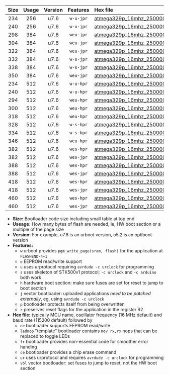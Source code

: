 |Size|Usage|Version|Features|Hex file|
|:-:|:-:|:-:|:-:|:--|
|234|256|u7.6|`w-u-jpr`|[atmega329p_16mhz_250000bps_ur_vbl.hex](https://raw.githubusercontent.com/stefanrueger/urboot/main//atmega329p_16mhz_250000bps_ur_vbl.hex)|
|240|256|u7.6|`w-u-jpr`|[atmega329p_16mhz_250000bps_lednop_ur_vbl.hex](https://raw.githubusercontent.com/stefanrueger/urboot/main//atmega329p_16mhz_250000bps_lednop_ur_vbl.hex)|
|298|384|u7.6|`weu-jpr`|[atmega329p_16mhz_250000bps_ee_ur_vbl.hex](https://raw.githubusercontent.com/stefanrueger/urboot/main//atmega329p_16mhz_250000bps_ee_ur_vbl.hex)|
|304|384|u7.6|`weu-jpr`|[atmega329p_16mhz_250000bps_ee_lednop_ur_vbl.hex](https://raw.githubusercontent.com/stefanrueger/urboot/main//atmega329p_16mhz_250000bps_ee_lednop_ur_vbl.hex)|
|322|384|u7.6|`weu-jpr`|[atmega329p_16mhz_250000bps_ee_lednop_fr_ur_vbl.hex](https://raw.githubusercontent.com/stefanrueger/urboot/main//atmega329p_16mhz_250000bps_ee_lednop_fr_ur_vbl.hex)|
|332|384|u7.6|`w-s-jpr`|[atmega329p_16mhz_250000bps_vbl.hex](https://raw.githubusercontent.com/stefanrueger/urboot/main//atmega329p_16mhz_250000bps_vbl.hex)|
|338|384|u7.6|`w-s-jpr`|[atmega329p_16mhz_250000bps_lednop_vbl.hex](https://raw.githubusercontent.com/stefanrueger/urboot/main//atmega329p_16mhz_250000bps_lednop_vbl.hex)|
|350|384|u7.6|`weu-jpr`|[atmega329p_16mhz_250000bps_ee_lednop_fr_ce_ur_vbl.hex](https://raw.githubusercontent.com/stefanrueger/urboot/main//atmega329p_16mhz_250000bps_ee_lednop_fr_ce_ur_vbl.hex)|
|234|512|u7.6|`w-u-hpr`|[atmega329p_16mhz_250000bps_ur.hex](https://raw.githubusercontent.com/stefanrueger/urboot/main//atmega329p_16mhz_250000bps_ur.hex)|
|240|512|u7.6|`w-u-hpr`|[atmega329p_16mhz_250000bps_lednop_ur.hex](https://raw.githubusercontent.com/stefanrueger/urboot/main//atmega329p_16mhz_250000bps_lednop_ur.hex)|
|294|512|u7.6|`weu-hpr`|[atmega329p_16mhz_250000bps_ee_ur.hex](https://raw.githubusercontent.com/stefanrueger/urboot/main//atmega329p_16mhz_250000bps_ee_ur.hex)|
|300|512|u7.6|`weu-hpr`|[atmega329p_16mhz_250000bps_ee_lednop_ur.hex](https://raw.githubusercontent.com/stefanrueger/urboot/main//atmega329p_16mhz_250000bps_ee_lednop_ur.hex)|
|318|512|u7.6|`weu-hpr`|[atmega329p_16mhz_250000bps_ee_lednop_fr_ur.hex](https://raw.githubusercontent.com/stefanrueger/urboot/main//atmega329p_16mhz_250000bps_ee_lednop_fr_ur.hex)|
|328|512|u7.6|`w-s-hpr`|[atmega329p_16mhz_250000bps.hex](https://raw.githubusercontent.com/stefanrueger/urboot/main//atmega329p_16mhz_250000bps.hex)|
|334|512|u7.6|`w-s-hpr`|[atmega329p_16mhz_250000bps_lednop.hex](https://raw.githubusercontent.com/stefanrueger/urboot/main//atmega329p_16mhz_250000bps_lednop.hex)|
|346|512|u7.6|`weu-hpr`|[atmega329p_16mhz_250000bps_ee_lednop_fr_ce_ur.hex](https://raw.githubusercontent.com/stefanrueger/urboot/main//atmega329p_16mhz_250000bps_ee_lednop_fr_ce_ur.hex)|
|382|512|u7.6|`wes-hpr`|[atmega329p_16mhz_250000bps_ee.hex](https://raw.githubusercontent.com/stefanrueger/urboot/main//atmega329p_16mhz_250000bps_ee.hex)|
|382|512|u7.6|`wes-jpr`|[atmega329p_16mhz_250000bps_ee_vbl.hex](https://raw.githubusercontent.com/stefanrueger/urboot/main//atmega329p_16mhz_250000bps_ee_vbl.hex)|
|388|512|u7.6|`wes-hpr`|[atmega329p_16mhz_250000bps_ee_lednop.hex](https://raw.githubusercontent.com/stefanrueger/urboot/main//atmega329p_16mhz_250000bps_ee_lednop.hex)|
|388|512|u7.6|`wes-jpr`|[atmega329p_16mhz_250000bps_ee_lednop_vbl.hex](https://raw.githubusercontent.com/stefanrueger/urboot/main//atmega329p_16mhz_250000bps_ee_lednop_vbl.hex)|
|418|512|u7.6|`wes-hpr`|[atmega329p_16mhz_250000bps_ee_lednop_fr.hex](https://raw.githubusercontent.com/stefanrueger/urboot/main//atmega329p_16mhz_250000bps_ee_lednop_fr.hex)|
|418|512|u7.6|`wes-jpr`|[atmega329p_16mhz_250000bps_ee_lednop_fr_vbl.hex](https://raw.githubusercontent.com/stefanrueger/urboot/main//atmega329p_16mhz_250000bps_ee_lednop_fr_vbl.hex)|
|460|512|u7.6|`wes-hpr`|[atmega329p_16mhz_250000bps_ee_lednop_fr_ce.hex](https://raw.githubusercontent.com/stefanrueger/urboot/main//atmega329p_16mhz_250000bps_ee_lednop_fr_ce.hex)|
|460|512|u7.6|`wes-jpr`|[atmega329p_16mhz_250000bps_ee_lednop_fr_ce_vbl.hex](https://raw.githubusercontent.com/stefanrueger/urboot/main//atmega329p_16mhz_250000bps_ee_lednop_fr_ce_vbl.hex)|

- **Size:** Bootloader code size including small table at top end
- **Useage:** How many bytes of flash are needed, ie, HW boot section or a multiple of the page size
- **Version:** For example, u7.6 is an urboot version, o5.2 is an optiboot version
- **Features:**
  + `w` urboot provides `pgm_write_page(sram, flash)` for the application at `FLASHEND-4+1`
  + `e` EEPROM read/write support
  + `u` uses urprotocol requiring `avrdude -c urclock` for programming
  + `s` uses skeleton of STK500v1 protocol; `-c urclock` and `-c arduino` both work
  + `h` hardware boot section: make sure fuses are set for reset to jump to boot section
  + `j` vector bootloader: uploaded applications *need to be patched externally*, eg, using `avrdude -c urclock`
  + `p` bootloader protects itself from being overwritten
  + `r` preserves reset flags for the application in the register R2
- **Hex file:** typically MCU name, oscillator frequency (16 MHz default) and baud rate (115200 default) followed by
  + `ee` bootloader supports EEPROM read/write
  + `lednop` "template" bootloader contains `mov rx,rx` nops that can be replaced to toggle LEDs
  + `fr` bootloader provides non-essential code for smoother error handing
  + `ce` bootloader provides a chip erase command
  + `ur` uses urprotocol and requires `avrdude -c urclock` for programming
  + `vbl` vector bootloader: set fuses to jump to reset, not the HW boot section
